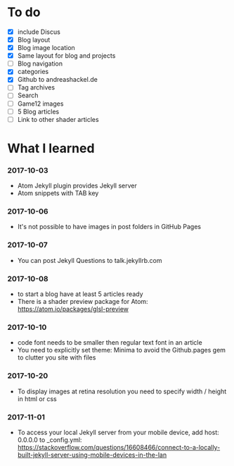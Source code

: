 # To do

- [x] include Discus
- [x] Blog layout
- [x] Blog image location
- [x] Same layout for blog and projects
- [ ] Blog navigation
- [x] categories
- [x] Github to andreashackel.de
- [ ] Tag archives
- [ ] Search
- [ ] Game12 images
- [ ] 5 Blog articles
- [ ] Link to other shader articles

# What I learned

### 2017-10-03

- Atom Jekyll plugin provides Jekyll server
- Atom snippets with TAB key

### 2017-10-06

- It's not possible to have images in post folders in GitHub Pages

### 2017-10-07

- You can post Jekyll Questions to talk.jekyllrb.com

### 2017-10-08

- to start a blog have at least 5 articles ready
- There is a shader preview package for Atom: https://atom.io/packages/glsl-preview

### 2017-10-10

- code font needs to be smaller then regular text font in an article
- You need to explicitly set theme: Minima to avoid the Github.pages gem to clutter you site with files

### 2017-10-20

- To display images at retina resolution you need to specify width / height in html or css

### 2017-11-01

- To access your local Jekyll server from your mobile device, add host: 0.0.0.0 to _config.yml: https://stackoverflow.com/questions/16608466/connect-to-a-locally-built-jekyll-server-using-mobile-devices-in-the-lan

